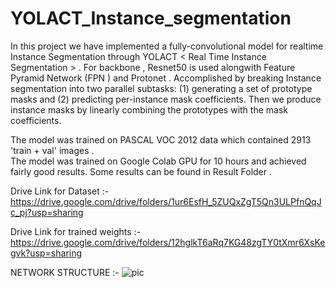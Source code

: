 # YOLACT_Instance_segmentation
In this project we have implemented a fully-convolutional model for realtime  Instance Segmentation through YOLACT < Real Time Instance Segmentation > .
For backbone , Resnet50 is used alongwith Feature Pyramid Network (FPN )  and Protonet . Accomplished by breaking Instance segmentation into two parallel subtasks: (1) generating a set of prototype masks and (2) predicting per-instance mask coefficients. Then we produce instance masks by linearly combining the prototypes with the mask coefficients.

The model was trained on PASCAL VOC 2012 data which contained 2913 'train + val' images .  
The model was trained on Google Colab GPU for 10 hours and achieved fairly good results. Some results can be found in Result Folder .

Drive Link for Dataset :- 
https://drive.google.com/drive/folders/1ur6EsfH_5ZUQxZgT5Qn3ULPfnQqJc_pj?usp=sharing

Drive Link for trained weights :- 
https://drive.google.com/drive/folders/12hglkT6aRq7KG48zgTY0tXmr6XsKegvk?usp=sharing

NETWORK STRUCTURE :-
![pic](https://user-images.githubusercontent.com/61914611/108886416-f2dbdb00-762e-11eb-93e6-0fea1adc6ace.png)



